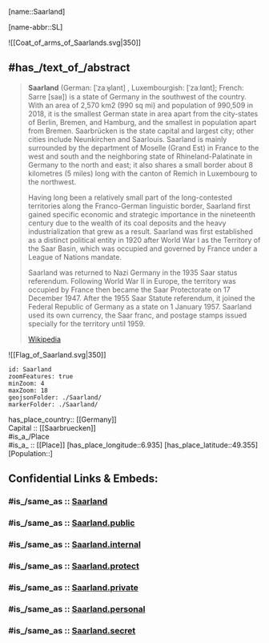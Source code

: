 ﻿---
aliases: 
archives_at: "[[_Standards/WikiData/WD~Landesarchiv Saarbrücken]]"
area: 2570
BHCL_UUID:
- cf5ff5e2-fd70-4400-bdea-851386b423b0
capital: '[[_Standards/WikiData/WD~Saarbrücken]]'
category_of_people_buried_here: '[[_Standards/WikiData/WD~Q32390303]]'
coat_of_arms: "[[_Standards/WikiData/WD~coat of arms of Saarland]]"
coat_of_arms_image: "http://commons.wikimedia.org/wiki/Special:FilePath/Wappen%20des%20Saarlands.svg"
Commons_category: Saarland
Commons_gallery: Saarland
Confidential: public
contains_the_administrative_territorial_entity:
- "[[_Standards/WikiData/WD~St. Wendel]]"
- '[[_Standards/WikiData/WD~Saarlouis]]'
- '[[_Standards/WikiData/WD~Saarpfalz-Kreis]]'
- '[[_Standards/WikiData/WD~Neunkirchen]]'
- '[[_Standards/WikiData/WD~Merzig-Wadern]]'
- "[[_Standards/WikiData/WD~Regionalverband Saarbrücken]]"
coordinate_location: "Point(6.878377777 49.37715)"
country: '[[_Standards/WikiData/WD~Germany]]'
described_by_source:
- "[[_Standards/WikiData/WD~Armenian Soviet Encyclopedia, vol. 10]]"
Dewey_Decimal_Classification: 2--4342
different_from:
- "[[_Standards/WikiData/WD~Saare County]]"
economy_of_topic: "[[_Standards/WikiData/WD~economy of Saarland]]"
Facebook_username: saarland.de
FIPS_10_4_countries_and_regions_: GM09
flag: "[[_Standards/WikiData/WD~flag of Saarland]]"
flag_image: "http://commons.wikimedia.org/wiki/Special:FilePath/Flag%20of%20Saarland.svg"
foundational_text: "[[_Standards/WikiData/WD~Constitution of the Saarland]]"
geoshape: "http://commons.wikimedia.org/data/main/Data:Saarland.map"
German_regional_key: 10
HASC:
- DE.SL
has_id_wikidata: Q1201
has_time_started: 1947-12-17
head_of_government: "[[_Standards/WikiData/WD~Anke Rehlinger]]"
highest_judicial_authority: "[[_Standards/WikiData/WD~Constitutional Court of the Saarland]]"
highest_point: '[[_Standards/WikiData/WD~Dollberg]]'
history_of_topic: '[[_Standards/WikiData/WD~Q1254598]]'
icon: Flag_of_Saarland
image: "http://commons.wikimedia.org/wiki/Special:FilePath/Landtag%20des%20Saarlandes.jpg"
inception: 1947-12-17
Instagram_username: saarland_de
instance_of:
- "[[_Standards/WikiData/WD~federated state of Germany]]"
isDeleted: false
ISNI: 000000040630614X
ISO3166_2: DE-SL
ISO_3166_2_code: DE-SL
legal_form: "[[_Standards/WikiData/WD~Körperschaft des öffentlichen Rechts]]"
legislative_body:
- "[[_Standards/WikiData/WD~Landtag of Saarland]]"
Libris_URI: 53hkkrgp10xf8kp
located_in_the_administrative_territorial_entity: '[[_Standards/WikiData/WD~Germany]]'
located_in_time_zone:
- "[[_Standards/WikiData/WD~UTC+01:00]]"
- "[[_Standards/WikiData/WD~UTC+02:00]]"
location:
- 49.355
- 6.935
locator_map_image: "http://commons.wikimedia.org/wiki/Special:FilePath/Locator%20map%20Saarland%20in%20Germany.svg"
member_of:
- '[[_Standards/WikiData/WD~Q104787738]]'
motto_text:
- "Großes entsteht immer im Kleinen."
- "Little things make a big difference."
- "Les petits ruisseaux font les grandes rivières"
native_label:
- Saarland
NUTS_code:
- DEC
- DEC0
office_held_by_head_of_government: "[[_Standards/WikiData/WD~Minister-President of the Saarland]]"
official_name: Saarland
official_website: "https://www.saarland.de/"
OmegaWiki_Defined_Meaning: 642931
page_banner: "http://commons.wikimedia.org/wiki/Special:FilePath/Saarland%20Banner.jpg"
permanent_duplicated_item:
- '[[_Standards/WikiData/WD~Q25930037]]'
- '[[_Standards/WikiData/WD~Q107350031]]'
- '[[_Standards/WikiData/WD~Q107352303]]'
- '[[_Standards/WikiData/WD~Q107352301]]'
population: 986887
replaces:
- "[[_Standards/WikiData/WD~Saar Protectorate]]"
shares_border_with:
- '[[_Standards/WikiData/WD~Lorraine]]'
- '[[_Standards/WikiData/WD~Rhineland-Palatinate]]'
- '[[_Standards/WikiData/WD~Moselle]]'
- '[[_Standards/WikiData/WD~Luxembourg]]'
social_media_followers: 16380
SpocWebEntityId: 36022
tags:
- geo/State
topic_s_main_Wikimedia_portal: "[[_Standards/WikiData/WD~Portal:Saarland]]"
twinned_administrative_body:
- "[[_Standards/WikiData/WD~Lviv Oblast]]"
- "[[_Standards/WikiData/WD~Subcarpathian Voivodeship]]"
type: State
U_S_National_Archives_Identifier: 10044798
X_username: saarland_de
---

[name::Saarland] 

[name-abbr::SL] 

![[Coat_of_arms_of_Saarlands.svg|350]] 


## #has_/text_of_/abstract 

> **Saarland** (German: [ˈzaːʁ̞lant] , Luxembourgish: [ˈzaːlɑnt]; French: Sarre [saʁ]) 
> is a state of Germany in the southwest of the country. 
> With an area of 2,570 km2 (990 sq mi) and population of 990,509 in 2018, 
> it is the smallest German state in area apart from the city-states of Berlin, Bremen, and Hamburg, 
> and the smallest in population apart from Bremen. 
> Saarbrücken is the state capital and largest city; other cities include Neunkirchen and Saarlouis. 
> Saarland is mainly surrounded by the department of Moselle (Grand Est) in France to the west and south 
> and the neighboring state of Rhineland-Palatinate in Germany to the north and east; 
> it also shares a small border about 8 kilometres (5 miles) long 
> with the canton of Remich in Luxembourg to the northwest.
>
> Having long been a relatively small part of the long-contested 
> territories along the Franco-German linguistic border, 
> Saarland first gained specific economic and strategic importance in the nineteenth century 
> due to the wealth of its coal deposits and the heavy industrialization that grew as a result. 
> Saarland was first established as a distinct political entity in 1920 after World War I 
> as the Territory of the Saar Basin, 
> which was occupied and governed by France under a League of Nations mandate.
>
> Saarland was returned to Nazi Germany in the 1935 Saar status referendum. 
> Following World War II in Europe, the territory was occupied by France 
> then became the Saar Protectorate on 17 December 1947. 
> After the 1955 Saar Statute referendum, it joined the Federal Republic of Germany as a state on 1 January 1957. 
> Saarland used its own currency, the Saar franc, and postage stamps issued specially for the territory until 1959.
>
> [Wikipedia](https://en.wikipedia.org/wiki/Saarland)

![[Flag_of_Saarland.svg|350]] 

```leaflet
id: Saarland
zoomFeatures: true 
minZoom: 4 
maxZoom: 18
geojsonFolder: ./Saarland/
markerFolder: ./Saarland/
```

has_place_country:: [[Germany]]  
Capital :: [[Saarbruecken]]  
#is_a_/Place  
#is_a_ :: [[Place]] 
[has_place_longitude::6.935] 
[has_place_latitude::49.355] 
[Population::] 


## Confidential Links & Embeds: 

### #is_/same_as :: [Saarland](/_Standards/Earth/Continent/Europe/Europe~Central/Germany/Germany~West/Saarland.md) 

### #is_/same_as :: [Saarland.public](/_public/Earth/Continent/Europe/Europe~Central/Germany/Germany~West/Saarland.public.md) 

### #is_/same_as :: [Saarland.internal](/_internal/Earth/Continent/Europe/Europe~Central/Germany/Germany~West/Saarland.internal.md) 

### #is_/same_as :: [Saarland.protect](/_protect/Earth/Continent/Europe/Europe~Central/Germany/Germany~West/Saarland.protect.md) 

### #is_/same_as :: [Saarland.private](/_private/Earth/Continent/Europe/Europe~Central/Germany/Germany~West/Saarland.private.md) 

### #is_/same_as :: [Saarland.personal](/_personal/Earth/Continent/Europe/Europe~Central/Germany/Germany~West/Saarland.personal.md) 

### #is_/same_as :: [Saarland.secret](/_secret/Earth/Continent/Europe/Europe~Central/Germany/Germany~West/Saarland.secret.md)

